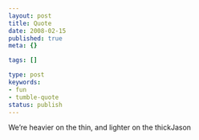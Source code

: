 ```yaml
---
layout: post
title: Quote
date: 2008-02-15
published: true
meta: {}

tags: []

type: post
keywords:
- fun
- tumble-quote
status: publish
---
```

<!-- blockquote  -->We&#8217;re heavier on the thin, and lighter on the thick<!-- endblockquote  -->Jason

